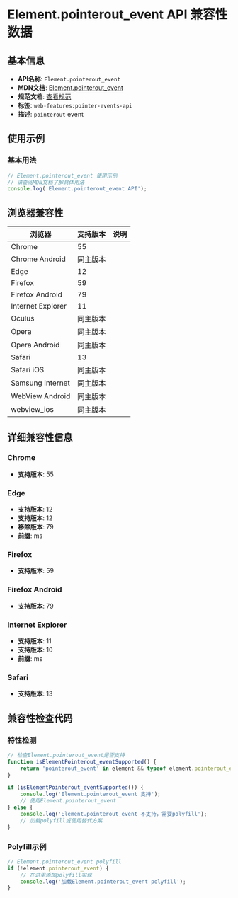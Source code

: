 # Element.pointerout_event API 兼容性数据

## 基本信息

- **API名称**: `Element.pointerout_event`
- **MDN文档**: [Element.pointerout_event](https://developer.mozilla.org/docs/Web/API/Element/pointerout_event)
- **规范文档**: [查看规范](https://w3c.github.io/pointerevents/#the-pointerout-event,https://w3c.github.io/pointerevents/#dom-globaleventhandlers-onpointerout)
- **标签**: `web-features:pointer-events-api`
- **描述**: `pointerout` event

## 使用示例

### 基本用法

```javascript
// Element.pointerout_event 使用示例
// 请查阅MDN文档了解具体用法
console.log('Element.pointerout_event API');
```

## 浏览器兼容性

| 浏览器 | 支持版本 | 说明 |
|--------|----------|------|
| Chrome | 55 |  |
| Chrome Android | 同主版本 |  |
| Edge | 12 |  |
| Firefox | 59 |  |
| Firefox Android | 79 |  |
| Internet Explorer | 11 |  |
| Oculus | 同主版本 |  |
| Opera | 同主版本 |  |
| Opera Android | 同主版本 |  |
| Safari | 13 |  |
| Safari iOS | 同主版本 |  |
| Samsung Internet | 同主版本 |  |
| WebView Android | 同主版本 |  |
| webview_ios | 同主版本 |  |

## 详细兼容性信息

### Chrome

- **支持版本**: 55

### Edge

- **支持版本**: 12
- **支持版本**: 12
- **移除版本**: 79
- **前缀**: ms

### Firefox

- **支持版本**: 59

### Firefox Android

- **支持版本**: 79

### Internet Explorer

- **支持版本**: 11
- **支持版本**: 10
- **前缀**: ms

### Safari

- **支持版本**: 13

## 兼容性检查代码

### 特性检测

```javascript
// 检查Element.pointerout_event是否支持
function isElementPointerout_eventSupported() {
    return 'pointerout_event' in element && typeof element.pointerout_event === 'function';
}

if (isElementPointerout_eventSupported()) {
    console.log('Element.pointerout_event 支持');
    // 使用Element.pointerout_event
} else {
    console.log('Element.pointerout_event 不支持，需要polyfill');
    // 加载polyfill或使用替代方案
}
```

### Polyfill示例

```javascript
// Element.pointerout_event polyfill
if (!element.pointerout_event) {
    // 在这里添加polyfill实现
    console.log('加载Element.pointerout_event polyfill');
}
```

